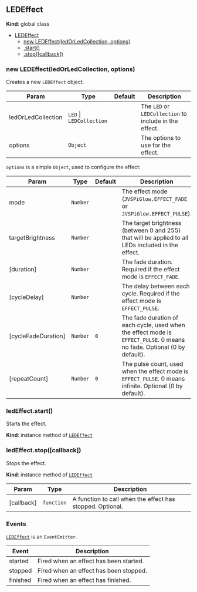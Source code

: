 <a name="LEDEffect"></a>
## LEDEffect
**Kind**: global class  

* [LEDEffect](#LEDEffect)
  * [new LEDEffect(ledOrLedCollection, options)](#new_LEDEffect_new)
  * [.start()](#LEDEffect+start)
  * [.stop([callback])](#LEDEffect+stop)

<a name="new_LEDEffect_new"></a>
### new LEDEffect(ledOrLedCollection, options)
Creates a new `LEDEffect` object.


| Param | Type | Default | Description |
| --- | --- | --- | --- |
| ledOrLedCollection | <code>LED</code> &#124; <code>LEDCollection</code> |  | The `LED` or `LEDCollection` to include in the effect. |
| options | <code>Object</code> |  | The options to use for the effect. |

`options` is a simple `Object`, used to configure the effect:

| Param | Type | Default | Description |
| --- | --- | --- | --- |
| mode | <code>Number</code> |  | The effect mode (`JVSPiGlow.EFFECT_FADE` or `JVSPiGlow.EFFECT_PULSE`). |
| targetBrightness | <code>Number</code> |  | The target brightness (between 0 and 255) that will be applied to all LEDs included in the effect. |
| [duration] | <code>Number</code> |  | The fade duration. Required if the effect mode is `EFFECT_FADE`. |
| [cycleDelay] | <code>Number</code> |  | The delay between each cycle. Required if the effect mode is `EFFECT_PULSE`. |
| [cycleFadeDuration] | <code>Number</code> | <code>0</code> | The fade duration of each cycle, used when the effect mode is `EFFECT_PULSE`. 0 means no fade. Optional (0 by default). |
| [repeatCount] | <code>Number</code> | <code>0</code> | The pulse count, used when the effect mode is `EFFECT_PULSE`. 0 means infinite. Optional (0 by default). |

<a name="LEDEffect+start"></a>
### ledEffect.start()
Starts the effect.

**Kind**: instance method of <code>[LEDEffect](#LEDEffect)</code>  
<a name="LEDEffect+stop"></a>
### ledEffect.stop([callback])
Stops the effect.

**Kind**: instance method of <code>[LEDEffect](#LEDEffect)</code>  

| Param | Type | Description |
| --- | --- | --- |
| [callback] | <code>function</code> | A function to call when the effect has stopped. Optional. |

### Events
<code>[LEDEffect](#LEDEffect)</code> is an `EventEmitter`. 

| Event | Description |
| --- | --- |
| started | Fired when an effect has been started. |
| stopped | Fired when an effect has been stopped. |
| finished | Fired when an effect has finished. |